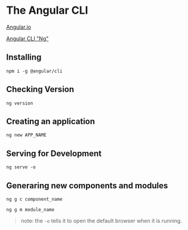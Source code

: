 # The Angular CLI

[Angular.io](https://angular.io/)

[Angular CLI "Ng"](https://angular.io/cli)

## Installing

```shell
npm i -g @angular/cli
```

## Checking Version

```shell
ng version
```

## Creating an application

```shell
ng new APP_NAME
```

## Serving for Development

```shell
ng serve -o
```

## Generaring new components and modules

```shell
ng g c component_name
```

```shell
ng g m module_name
```

> note: the `-o` tells it to open the default browser when it is running.

```

```
